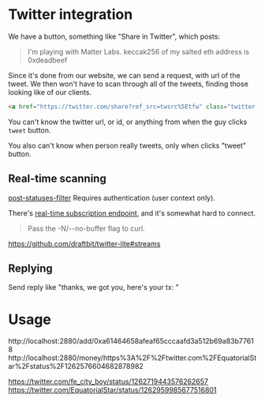 # Twitter integration

We have a button, something like "Share in Twitter", which posts:

> I'm playing with Matter Labs. keccak256 of my salted eth address is 0xdeadbeef

Since it's done from our website, we can send a request, with url of the tweet.
We then won't have to scan through all of the tweets, finding those looking like of our clients.

```html
<a href="https://twitter.com/share?ref_src=twsrc%5Etfw" class="twitter-share-button" data-text="I&#39;m playing with Matter Labs. keccak256 of my salted eth address is 0xdeadbeef" data-lang="en" data-show-count="false">Tweet</a><script async src="https://platform.twitter.com/widgets.js" charset="utf-8"></script>
```

You can't know the twitter url, or id, or anything from when the guy clicks `tweet` button.

You also can't know when person really tweets, only when clicks "tweet" button.


## Real-time scanning

[post-statuses-filter](https://developer.twitter.com/en/docs/tweets/filter-realtime/api-reference/post-statuses-filter) Requires authentication (user context only).

There's [real-time subscription endpoint](https://developer.twitter.com/en/docs/tweets/filter-realtime/guides/connecting), and it's somewhat hard to connect.

> Pass the -N/--no-buffer flag to curl.

https://github.com/draftbit/twitter-lite#streams

## Replying

Send reply like "thanks, we got you, here's your tx: "

# Usage

http://localhost:2880/add/0xa61464658afeaf65cccaafd3a512b69a83b77618
http://localhost:2880/money/https%3A%2F%2Ftwitter.com%2FEquatorialStar%2Fstatus%2F1262576604682878982

https://twitter.com/fe_city_boy/status/1262719443576262657
https://twitter.com/EquatorialStar/status/1262959985677516801
